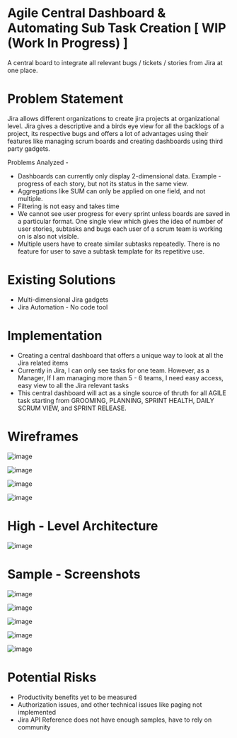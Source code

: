 # Agile Central Dashboard & Automating Sub Task Creation [ WIP (Work In Progress) ] 
A central board to integrate all relevant bugs / tickets / stories from Jira at one place.

# Problem Statement
Jira allows different organizations to create jira projects at organizational level. Jira gives a descriptive and a birds eye view for all the backlogs of a project, its respective bugs and offers a lot of advantages using their features like managing scrum boards and creating dashboards using third party gadgets.

Problems Analyzed -
- Dashboards can currently only display 2-dimensional data. Example - progress of each story, but not its status in the same view.
- Aggregations like SUM can only be applied on one field, and not multiple.
- Filtering is not easy and takes time
- We cannot see user progress for every sprint unless boards are saved in a particular format. One single view which gives the idea of number of user stories, subtasks and bugs each user of a scrum team is working on is also not visible.
- Multiple users have to create similar subtasks repeatedly. There is no feature for user to save a subtask template for its repetitive use.

# Existing Solutions

- Multi-dimensional Jira gadgets
- Jira Automation - No code tool

# Implementation

- Creating a central dashboard that offers a unique way to look at all the Jira related items
- Currently in Jira, I can only see tasks for one team. However, as a Manager, If I am managing more than 5 - 6 teams, I need easy access, easy view to all the Jira relevant tasks
- This central dashboard will act as a single source of thruth for all AGILE task starting from GROOMING, PLANNING, SPRINT HEALTH, DAILY SCRUM VIEW, and SPRINT RELEASE.

# Wireframes

![image](https://user-images.githubusercontent.com/18692751/135309727-ef5b9191-234b-4ee6-a221-01b3e4060886.png)

![image](https://user-images.githubusercontent.com/18692751/135309782-7eb27fcf-8fcc-4c9a-8c32-7bbcb73a8ecd.png)

![image](https://user-images.githubusercontent.com/18692751/135309862-0e60c005-bb69-412f-8db6-59edc9a9a51f.png)

![image](https://user-images.githubusercontent.com/18692751/135309923-f8e296d8-4d00-4d04-b334-81f07f998305.png)


# High - Level Architecture

![image](https://user-images.githubusercontent.com/18692751/135310055-574cf586-7813-4920-9d74-47ef9caadf00.png)

# Sample - Screenshots

![image](https://user-images.githubusercontent.com/18692751/135310180-dada40b1-e9a3-4dc7-b645-a8186930b2a8.png)

![image](https://user-images.githubusercontent.com/18692751/135310225-18d533bf-df0c-4b8b-807a-523733648761.png)

![image](https://user-images.githubusercontent.com/18692751/135310295-3a962833-98ae-4359-8fa5-ed066c3308b5.png)

![image](https://user-images.githubusercontent.com/18692751/135310336-7a16ddca-1ede-46f7-bf04-8c172414c960.png)

![image](https://user-images.githubusercontent.com/18692751/135310381-311cb2c2-46e8-41a3-a550-ed8b767f8a32.png)

# Potential Risks

- Productivity benefits yet to be measured
- Authorization issues, and other technical issues like paging not implemented 
- Jira API Reference does not have enough samples, have to rely on community




